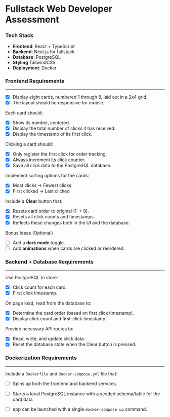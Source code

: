 # Fullstack Web Developer Assessment

### Tech Stack

- **Frontend**: React + TypeScript
- **Backend**: Next.js for fullstack
- **Database**: PostgreSQL
- **Styling** TailwindCSS
- **Deployment**: Docker

### Frontend Requirements
---
- [x] Display eight cards, numbered 1 through 8, laid out in a 2x4 grid.
- [x] The layout should be responsive for mobile.

Each card should:
- [x] Show its number, centered.
- [x] Display the total number of clicks it has received.
- [x] Display the timestamp of its first click.

Clicking a card should:
- [x] Only register the first click for order tracking.
- [x] Always increment its click counter.
- [x] Save all click data to the PostgreSQL database.

Implement sorting options for the cards:
- [x] Most clicks → Fewest clicks
- [x] First clicked → Last clicked

Include a **Clear** button that:
- [x] Resets card order to original (1 → 8).
- [x] Resets all click counts and timestamps.
- [x] Reflects these changes both in the UI and the database.

Bonus Ideas (Optional)
- [ ] Add a **dark mode** toggle.
- [ ] Add **animations** when cards are clicked or reordered.

### Backend + Database Requirements
---
Use PostgreSQL to store:
- [x] Click count for each card.
- [x] First click timestamp.

On page load, read from the database to:
- [x] Determine the card order (based on first click timestamp).
- [x] Display click count and first-click timestamp.

Provide necessary API routes to:
- [x] Read, write, and update click data.
- [x] Reset the database state when the Clear button is pressed.

### Dockerization Requirements
---
Include a `Dockerfile` and `docker-compose.yml` file that:
- [ ] Spins up both the frontend and backend services.
- [ ] Starts a local PostgreSQL instance with a seeded schema/table for the card data.
- [ ] app can be launched with a single `docker-compose up` command.

